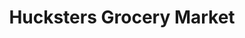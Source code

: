 ---
title: "Hucksters Grocery Market"
url: /slatington/hucksters-grocery-market/
shop: Supermarkt
---